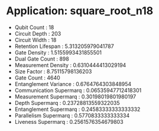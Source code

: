 # Application: square_root_n18
- Qubit Count : 18
- Circuit Depth : 203
- Circuit Width : 18
- Retention Lifespan : 5.313205979041787
- Gate Density : 1.5155993431855501
- Dual Gate Count : 898
- Measurement Density : 0.6310444413029194
- Size Factor : 8.75115798136203
- Gate Count : 4640
- Entanglement Variance : 0.6764764303848954
- Communication Supermarq : 0.06535947712418301
- Measurement Supermarq : 0.30198019801980197
- Depth Supermarq : 0.23728813559322035
- Entanglement Supermarq : 0.24583333333333332
- Parallelism Supermarq : 0.5770833333333334
- Liveness Supermarq : 0.2561576354679803
